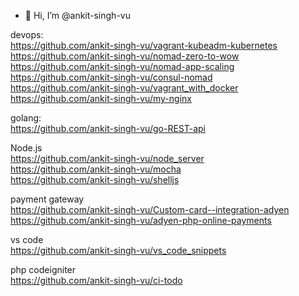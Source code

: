 - 👋 Hi, I’m @ankit-singh-vu

devops:     
https://github.com/ankit-singh-vu/vagrant-kubeadm-kubernetes        
https://github.com/ankit-singh-vu/nomad-zero-to-wow      
https://github.com/ankit-singh-vu/nomad-app-scaling
https://github.com/ankit-singh-vu/consul-nomad      
https://github.com/ankit-singh-vu/vagrant_with_docker      
https://github.com/ankit-singh-vu/my-nginx      

golang:      
https://github.com/ankit-singh-vu/go-REST-api


Node.js      
https://github.com/ankit-singh-vu/node_server      
https://github.com/ankit-singh-vu/mocha      
https://github.com/ankit-singh-vu/shelljs      

payment gateway      
https://github.com/ankit-singh-vu/Custom-card--integration-adyen        
https://github.com/ankit-singh-vu/adyen-php-online-payments      

vs code      
https://github.com/ankit-singh-vu/vs_code_snippets        

php codeigniter      
https://github.com/ankit-singh-vu/ci-todo





